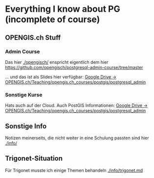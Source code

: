 # Everything I know about PG (incomplete of course)

## OPENGIS.ch Stuff

### Admin Course

Das hier [./opengisch/](./opengisch/) enspricht eigentlich dem hier https://github.com/opengisch/postgresql-admin-course/tree/master

... und das ist als Slides hier verfügbar: [Google Drive -> OPENGIS.ch/Teaching/opengis.ch_courses/postgis/postgresql_admin](https://drive.google.com/drive/folders/14aeTDnlJaxZuruyjQMXAerxiuvh0u3d4)

### Sonstige Kurse

Hats auch auf der Cloud. Auch PostGIS Informationen: [Google Drive -> OPENGIS.ch/Teaching/opengis.ch_courses/postgis/postgresql_admin](https://drive.google.com/drive/folders/1AJ2SWhFIkPPPeEqfb1Mle73Bugg1pYcn)

## Sonstige Info

Notizen meinerseits, die nicht weiter in eine Schulung passten sind hier [./info/](./info/)

## Trigonet-Situation

Für Trigonet musste ich einige Themen behandeln [./info/trigonet.md](./info/trigonet.md)